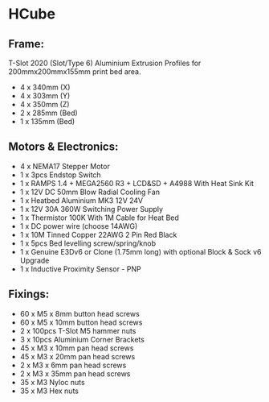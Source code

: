 # HCube

Frame:
------
T-Slot 2020 (Slot/Type 6) Aluminium Extrusion Profiles for 200mmx200mmx155mm print bed area.
* 4 x 340mm (X)
* 4 x 303mm (Y)
* 4 x 350mm (Z)
* 2 x 285mm (Bed)
* 1 x 135mm (Bed)

Motors & Electronics:
---------------------
* 4 x NEMA17 Stepper Motor
* 1 x 3pcs Endstop Switch
* 1 x RAMPS 1.4 + MEGA2560 R3 + LCD&SD + A4988 With Heat Sink Kit
* 1 x 12V DC 50mm Blow Radial Cooling Fan
* 1 x Heatbed Aluminium MK3 12V 24V
* 1 x 12V 30A 360W Switching Power Supply
* 1 x Thermistor 100K With 1M Cable for Heat Bed
* 1 x DC power wire (choose 14AWG)
* 1 x 10M Tinned Copper 22AWG 2 Pin Red Black
* 1 x 5pcs Bed levelling screw/spring/knob
* 1 x Genuine E3Dv6 or Clone (1.75mm long) with optional Block & Sock v6 Upgrade
* 1 x Inductive Proximity Sensor - PNP

Fixings:
--------
* 60 x M5 x 8mm button head screws
* 60 x M5 x 10mm button head screws
* 2 x 100pcs T-Slot M5 hammer nuts
* 3 x 10pcs Aluminium Corner Brackets
* 45 x M3 x 10mm pan head screws
* 45 x M3 x 20mm pan head screws
* 2 x M3 x 6mm pan head screws
* 2 x M3 x 35mm pan head screws
* 35 x M3 Nyloc nuts
* 35 x M3 Hex nuts
